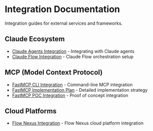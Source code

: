 # Integration Documentation

Integration guides for external services and frameworks.

## Claude Ecosystem

- [Claude Agents Integration](CLAUDE_AGENTS_INTEGRATION.md) - Integrating with Claude agents
- [Claude Flow Integration](CLAUDE_FLOW_INTEGRATION.md) - Claude Flow orchestration setup

## MCP (Model Context Protocol)

- [FastMCP CLI Integration](FASTMCP_CLI_INTEGRATION.md) - Command-line MCP integration
- [FastMCP Implementation Plan](fastmcp-implementation-plan.md) - Detailed implementation strategy
- [FastMCP POC Integration](fastmcp-poc-integration.md) - Proof of concept integration

## Cloud Platforms

- [Flow Nexus Integration](FLOW-NEXUS-INTEGRATION.md) - Flow Nexus cloud platform integration

